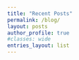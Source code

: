 ```yaml
---
title: "Recent Posts"
permalink: /blog/
layout: posts
author_profile: true
#classes: wide
entries_layout: list
---
```

